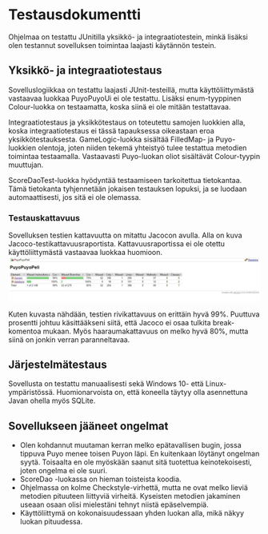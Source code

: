 # Testausdokumentti
Ohjelmaa on testattu JUnitilla yksikkö- ja integraatiotestein, minkä 
lisäksi olen testannut sovelluksen toimintaa laajasti käytännön testein. 

## Yksikkö- ja integraatiotestaus
Sovelluslogiikkaa on testattu laajasti JUnit-testeillä, mutta 
käyttöliittymästä vastaavaa luokkaa PuyoPuyoUi ei ole testattu. Lisäksi 
enum-tyyppinen Colour-luokka on testaamatta, koska siinä ei ole mitään testattavaa.

Integraatiotestaus ja yksikkötestaus on toteutettu samojen luokkien
alla, koska integraatiotestaus ei tässä tapauksessa oikeastaan eroa 
yksikkötestauksesta. GameLogic-luokka sisältää FilledMap- ja 
Puyo-luokkien olentoja, joten niiden tekemä yhteistyö tulee testattua 
metodien toimintaa testaamalla. Vastaavasti Puyo-luokan oliot sisältävät 
Colour-tyypin muuttujan.

ScoreDaoTest-luokka hyödyntää testaamiseen tarkoitettua tietokantaa. 
Tämä tietokanta tyhjennetään jokaisen testauksen lopuksi, ja se luodaan 
automaattisesti, jos sitä ei ole olemassa.

### Testauskattavuus
Sovelluksen testien kattavuutta on mitattu Jacocon avulla. Alla on kuva Jacoco-testikattavuusraportista. Kattavuusraportissa ei ole otettu käyttöliittymästä vastaavaa luokkaa huomioon.
![alt text](https://github.com/villekov1/otm-harjoitustyo/blob/master/dokumentointi/kuvat/jacocotestikattavuus.JPG "Jacoco-testikattavuusraportti")

Kuten kuvasta nähdään, testien rivikattavuus on erittäin hyvä 99%. 
Puuttuva prosentti johtuu käsittääkseni siitä, että Jacoco ei osaa 
tulkita break-komentoa mukaan. Myös haaraumakattavuus on melko hyvä 80%, 
mutta siinä on jonkin verran paranneltavaa.
 
## Järjestelmätestaus
Sovellusta on testattu manuaalisesti sekä Windows 10- että 
Linux-ympäristössä. Huomionarvoista on, että koneella täytyy olla 
asennettuna Javan ohella myös SQLite.

## Sovellukseen jääneet ongelmat
- Olen kohdannut muutaman kerran melko epätavallisen bugin, jossa tippuva 
Puyo menee toisen Puyon läpi. En kuitenkaan löytänyt ongelman syytä. Toisaalta en ole 
myöskään saanut sitä tuotettua keinotekoisesti, joten ongelma ei ole 
suuri.
- ScoreDao -luokassa on hieman toisteista koodia.
- Ohjelmassa on kolme Checkstyle-virhettä, mutta ne ovat melko lieviä metodien pituuteen liittyviä virheitä. Kyseisten metodien jakaminen useaan osaan olisi mielestäni tehnyt niistä epäselvempiä.
- Käyttöliittymä on kokonaisuudessaan yhden luokan alla, mikä näkyy 
luokan pituudessa.
